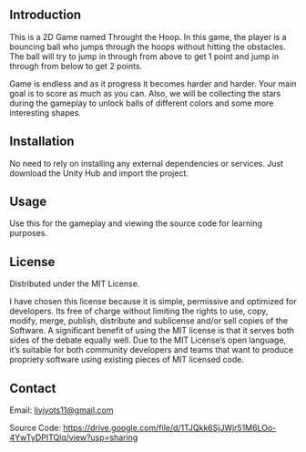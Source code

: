 ## Introduction
 
This is a 2D Game named Throught the Hoop. In this game, the player is a bouncing ball who jumps through the hoops without hitting the obstacles. The ball will try to jump in through from above to get 1 point and jump in through from below to get 2 points. 

Game is endless and as it progress it becomes harder and harder. Your main goal is to score as much as you can. Also, we will be collecting the stars during the gameplay to unlock balls of different colors and some more interesting shapes.


## Installation

No need to rely on installing any external dependencies or services. Just download the Unity Hub and import the project.


## Usage

Use this for the gameplay and viewing the source code for learning purposes.

## License
Distributed under the MIT License. 

I have chosen this license because it is simple, permissive and optimized for developers. Its free of charge without limiting the rights to use, copy, modify, merge, publish, distribute and sublicense and/or sell copies of the Software. A significant benefit of using the MIT license is that it serves both sides of the debate equally well. Due to the MIT License’s open language, it’s suitable for both community developers and teams that want to produce propriety software using existing pieces of MIT licensed code.

## Contact
Email: livjyots11@gmail.com

Source Code: https://drive.google.com/file/d/1TJQkk6SjJWjr51M6LOo-4YwTyDPITQlq/view?usp=sharing
